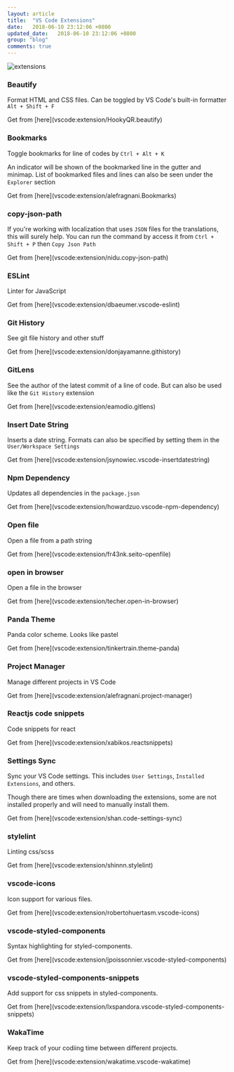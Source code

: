 ```yaml
---
layout: article
title:  "VS Code Extensions"
date:   2018-06-10 23:12:06 +0800
updated_date:   2018-06-10 23:12:06 +0800
group: "blog"
comments: true
---
```

![extensions](https://iamdevlinph.github.io/blog/img/vscode-extensions/extensions.png)

### Beautify
Format HTML and CSS files. Can be toggled by VS Code's built-in formatter `Alt + Shift + F`

<span class="read-more same-tab">
Get from [here](vscode:extension/HookyQR.beautify)
</span>

### Bookmarks
Toggle bookmarks for line of codes by `Ctrl + Alt + K`

An indicator will be shown of the bookmarked line in the gutter and minimap. List of bookmarked files and lines can also be seen under the `Explorer` section

<span class="read-more same-tab">
Get from [here](vscode:extension/alefragnani.Bookmarks)
</span>

### copy-json-path
If you're working with localization that uses `JSON` files for the translations, this will surely help. You can run the command by access it from `Ctrl + Shift + P` then `Copy Json Path`

<span class="read-more same-tab">
Get from [here](vscode:extension/nidu.copy-json-path)
</span>

### ESLint
Linter for JavaScript

<span class="read-more same-tab">
Get from [here](vscode:extension/dbaeumer.vscode-eslint)
</span>

### Git History
See git file history and other stuff

<span class="read-more same-tab">
Get from [here](vscode:extension/donjayamanne.githistory)
</span>

### GitLens
See the author of the latest commit of a line of code. But can also be used like the `Git History` extension

<span class="read-more same-tab">
Get from [here](vscode:extension/eamodio.gitlens)
</span>

### Insert Date String
Inserts a date string. Formats can also be specified by setting them in the `User/Workspace Settings`

<span class="read-more same-tab">
Get from [here](vscode:extension/jsynowiec.vscode-insertdatestring)
</span>

### Npm Dependency
Updates all dependencies in the `package.json`

<span class="read-more same-tab">
Get from [here](vscode:extension/howardzuo.vscode-npm-dependency)
</span>

### Open file
Open a file from a path string

<span class="read-more same-tab">
Get from [here](vscode:extension/fr43nk.seito-openfile)
</span>

### open in browser
Open a file in the browser

<span class="read-more same-tab">
Get from [here](vscode:extension/techer.open-in-browser)
</span>

### Panda Theme
Panda color scheme. Looks like pastel

<span class="read-more same-tab">
Get from [here](vscode:extension/tinkertrain.theme-panda)
</span>

### Project Manager
Manage different projects in VS Code

<span class="read-more same-tab">
Get from [here](vscode:extension/alefragnani.project-manager)
</span>

### Reactjs code snippets
Code snippets for react

<span class="read-more same-tab">
Get from [here](vscode:extension/xabikos.reactsnippets)
</span>

### Settings Sync
Sync your VS Code settings. This includes `User Settings`, `Installed Extensions`, and others.

Though there are times when downloading the extensions, some are not installed properly and will need to manually install them.

<span class="read-more same-tab">
Get from [here](vscode:extension/shan.code-settings-sync)
</span>

### stylelint
Linting css/scss

<span class="read-more same-tab">
Get from [here](vscode:extension/shinnn.stylelint)
</span>

### vscode-icons
Icon support for various files.

<span class="read-more same-tab">
Get from [here](vscode:extension/robertohuertasm.vscode-icons)
</span>

### vscode-styled-components
Syntax highlighting for styled-components.

<span class="read-more same-tab">
Get from [here](vscode:extension/jpoissonnier.vscode-styled-components)
</span>

### vscode-styled-components-snippets
Add support for css snippets in styled-components.

<span class="read-more same-tab">
Get from [here](vscode:extension/lxspandora.vscode-styled-components-snippets)
</span>

### WakaTime
Keep track of your codiing time between different projects.

<span class="read-more same-tab">
Get from [here](vscode:extension/wakatime.vscode-wakatime)
</span>
